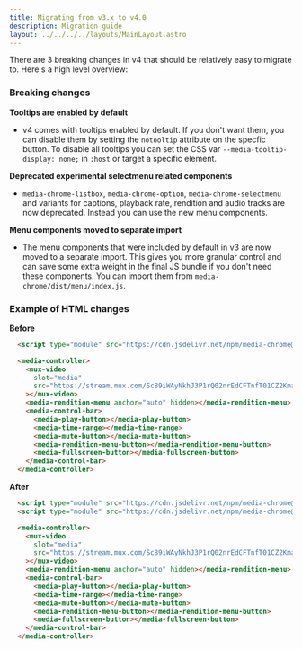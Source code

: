 ```yaml
---
title: Migrating from v3.x to v4.0
description: Migration guide
layout: ../../../../layouts/MainLayout.astro
---
```


There are 3 breaking changes in v4 that should be relatively easy to migrate to.
Here's a high level overview:

### Breaking changes

**Tooltips are enabled by default**
- v4 comes with tooltips enabled by default. If you don't want them, you can disable them by setting the `notooltip` attribute on the specfic button. To disable all tooltips you can set the CSS var `--media-tooltip-display: none;` in `:host` or target a specific element.

**Deprecated experimental selectmenu related components**
- `media-chrome-listbox`, `media-chrome-option`, `media-chrome-selectmenu` and variants for captions, playback rate, rendition and audio tracks are now deprecated. Instead you can use the new menu components.

**Menu components moved to separate import**
- The menu components that were included by default in v3 are now moved to a separate import. This gives you more granular control and can save some extra weight in the final JS bundle if you don't need these components. You can import them from `media-chrome/dist/menu/index.js`.

### Example of HTML changes

**Before**

```html
  <script type="module" src="https://cdn.jsdelivr.net/npm/media-chrome@3/+esm"></script>

  <media-controller>
    <mux-video
      slot="media"
      src="https://stream.mux.com/Sc89iWAyNkhJ3P1rQ02nrEdCFTnfT01CZ2KmaEcxXfB008.m3u8"
    ></mux-video>
    <media-rendition-menu anchor="auto" hidden></media-rendition-menu>
    <media-control-bar>
      <media-play-button></media-play-button>
      <media-time-range></media-time-range>
      <media-mute-button></media-mute-button>
      <media-rendition-menu-button></media-rendition-menu-button>
      <media-fullscreen-button></media-fullscreen-button>
    </media-control-bar>
  </media-controller>
```

**After**

```html
  <script type="module" src="https://cdn.jsdelivr.net/npm/media-chrome@4/+esm"></script>
  <script type="module" src="https://cdn.jsdelivr.net/npm/media-chrome@4/dist/menu/index.js/+esm"></script>

  <media-controller>
    <mux-video
      slot="media"
      src="https://stream.mux.com/Sc89iWAyNkhJ3P1rQ02nrEdCFTnfT01CZ2KmaEcxXfB008.m3u8"
    ></mux-video>
    <media-rendition-menu anchor="auto" hidden></media-rendition-menu>
    <media-control-bar>
      <media-play-button></media-play-button>
      <media-time-range></media-time-range>
      <media-mute-button></media-mute-button>
      <media-rendition-menu-button></media-rendition-menu-button>
      <media-fullscreen-button></media-fullscreen-button>
    </media-control-bar>
  </media-controller>
```
